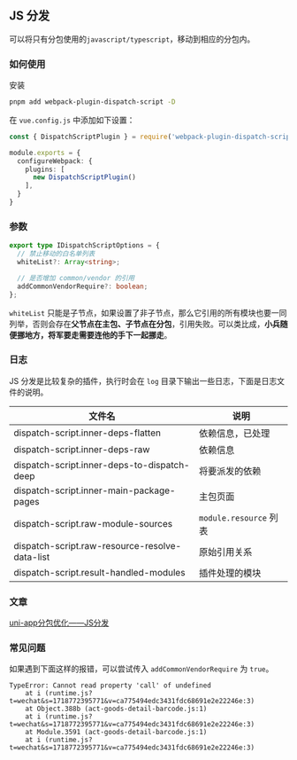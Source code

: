## JS 分发

可以将只有分包使用的`javascript/typescript`，移动到相应的分包内。

### 如何使用

安装

```bash
pnpm add webpack-plugin-dispatch-script -D
```

在 `vue.config.js` 中添加如下设置：

```ts
const { DispatchScriptPlugin } = require('webpack-plugin-dispatch-script');

module.exports = {
  configureWebpack: {
    plugins: [
      new DispatchScriptPlugin()
    ],
  }
}
```

### 参数

```ts
export type IDispatchScriptOptions = {
  // 禁止移动的白名单列表
  whiteList?: Array<string>;

  // 是否增加 common/vendor 的引用
  addCommonVendorRequire?: boolean;
};
```

`whiteList` 只能是子节点，如果设置了非子节点，那么它引用的所有模块也要一同列举，否则会存在**父节点在主包、子节点在分包**，引用失败。可以类比成，**小兵随便挪地方，将军要走需要连他的手下一起挪走**。

### 日志

JS 分发是比较复杂的插件，执行时会在 `log` 目录下输出一些日志，下面是日志文件的说明。

| 文件名                                         | 说明                   |
| ---------------------------------------------- | ---------------------- |
| dispatch-script.inner-deps-flatten             | 依赖信息，已处理       |
| dispatch-script.inner-deps-raw                 | 依赖信息               |
| dispatch-script.inner-deps-to-dispatch-deep    | 将要派发的依赖         |
| dispatch-script.inner-main-package-pages       | 主包页面               |
| dispatch-script.raw-module-sources             | `module.resource` 列表 |
| dispatch-script.raw-resource-resolve-data-list | 原始引用关系           |
| dispatch-script.result-handled-modules         | 插件处理的模块         |

### 文章

[uni-app分包优化——JS分发](https://juejin.cn/post/7134873335301128229)

### 常见问题

如果遇到下面这样的报错，可以尝试传入 `addCommonVendorRequire` 为 `true`。

```
TypeError: Cannot read property 'call' of undefined
    at i (runtime.js?t=wechat&s=1718772395771&v=ca775494edc3431fdc68691e2e22246e:3)
    at Object.388b (act-goods-detail-barcode.js:1)
    at i (runtime.js?t=wechat&s=1718772395771&v=ca775494edc3431fdc68691e2e22246e:3)
    at Module.3591 (act-goods-detail-barcode.js:1)
    at i (runtime.js?t=wechat&s=1718772395771&v=ca775494edc3431fdc68691e2e22246e:3)
```

